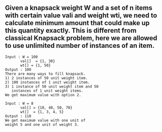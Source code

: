 ## Given a knapsack weight W and a set of n items with certain value vali and weight wti, we need to calculate minimum amount that could make up this quantity exactly. This is different from classical Knapsack problem, here we are allowed to use unlimited number of instances of an item.

```
Input : W = 100
       val[]  = {1, 30}
       wt[] = {1, 50}
Output : 100
There are many ways to fill knapsack.
1) 2 instances of 50 unit weight item.
2) 100 instances of 1 unit weight item.
3) 1 instance of 50 unit weight item and 50
   instances of 1 unit weight items.
We get maximum value with option 2.

Input : W = 8
       val[] = {10, 40, 50, 70}
       wt[]  = {1, 3, 4, 5}       
Output : 110 
We get maximum value with one unit of
weight 5 and one unit of weight 3.
```
